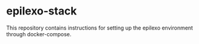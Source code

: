 # epilexo-stack
This repository contains instructions for setting up the epilexo environment through docker-compose.

